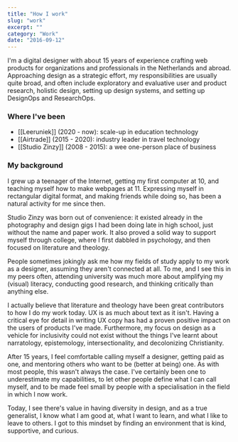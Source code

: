 ```yaml
---
title: "How I work"
slug: "work"
excerpt: ""
category: "Work"
date: "2016-09-12"
---
```


I'm a digital designer with about 15 years of experience crafting web products for organizations and professionals in the Netherlands and abroad. Approaching design as a strategic effort, my responsibilities are usually quite broad, and often include exploratory and evaluative user and product research, holistic design, setting up design systems, and setting up DesignOps and ResearchOps.

### Where I've been
- [[Leeruniek]] (2020 - now): scale-up in education technology
- [[Airtrade]] (2015 - 2020): industry leader in travel technology
- [[Studio Zinzy]] (2008 - 2015): a wee one-person place of business

### My background
I grew up a teenager of the Internet, getting my first computer at 10, and teaching myself how to make webpages at 11. Expressing myself in rectangular digital format, and making friends while doing so, has been a natural activity for me since then. 

Studio Zinzy was born out of convenience: it existed already in the photography and design gigs I had been doing late in high school, just without the name and paper work. It also proved a solid way to support myself through college, where I first dabbled in psychology, and then focused on literature and theology.

People sometimes jokingly ask me how my fields of study apply to my work as a designer, assuming they aren't connected at all. To me, and I see this in my peers often, attending university was much more about amplifying my (visual) literacy, conducting good research, and thinking critically than anything else.

I actually believe that literature and theology have been great contributors to how I do my work today. UX is as much about text as it isn't. Having a critical eye for detail in writing UX copy has had a proven positive impact on the users of products I've made. Furthermore, my focus on design as a vehicle for inclusivity could not exist without the things I've learnt  about narratology, epistemology, intersectionality, and decolonizing Christianity.

After 15 years, I feel comfortable calling myself a designer, getting paid as one, and mentoring others who want to be (better at being) one. As with most people, this wasn't always the case. I've certainly been one to underestimate my capabilities, to let other people define what I can call myself, and to be made feel small by people with a specialisation in the field in which I now work.

Today, I see there's value in having diversity in design, and as a true generalist, I know what I am good at, what I want to learn, and what I like to leave to others. I got to this mindset by finding an environment that is kind, supportive, and curious.